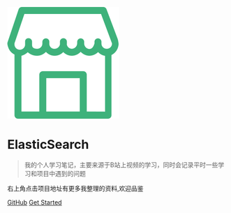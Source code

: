 ![logo](mall.svg)

# ElasticSearch

> 我的个人学习笔记，主要来源于B站上视频的学习，同时会记录平时一些学习和项目中遇到的问题

右上角点击项目地址有更多我整理的资料,欢迎品鉴

[GitHub](https://github.com/kenny19940602/ElasticSearch)
[Get Started](README.md)
